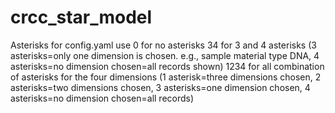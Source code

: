 # crcc_star_model
Asterisks for config.yaml
use 0 for no asterisks
    34 for 3 and 4 asterisks (3 asterisks=only one dimension is chosen. e.g., sample material type DNA, 4 asterisks=no dimension chosen=all records shown)
    1234 for all combination of asterisks for the four dimensions (1 asterisk=three dimensions chosen, 2 asterisks=two dimensions chosen, 3 asterisks=one dimension chosen, 4 asterisks=no dimension chosen=all records)

